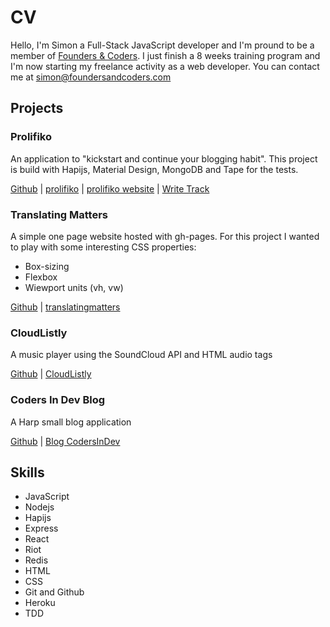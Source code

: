 # CV

Hello, I'm Simon a Full-Stack JavaScript developer and I'm pround to be a member of [Founders & Coders](http://www.foundersandcoders.com/). I just finish a 8 weeks training program and I'm now starting my freelance activity as a web developer. You can contact me at simon@foundersandcoders.com

## Projects

### Prolifiko

An application to "kickstart and continue your blogging habit". This project is build with Hapijs, Material Design, MongoDB and Tape for the tests.

[Github](https://github.com/Prolifiko/prolifiko) | [prolifiko](http://prolifiko.herokuapp.com/) | [prolifiko website](http://www.prolifiko.com/) | [Write Track](https://www.write-track.co.uk/)

### Translating Matters

A simple one page website hosted with gh-pages. For this project I wanted to play with some interesting CSS properties:

- Box-sizing
- Flexbox
- Wiewport units (vh, vw)

[Github](https://github.com/translatingmatters/translatingmatters.github.io) |
[translatingmatters](http://www.translatingmatters.co.uk)

### CloudListly

A music player using the SoundCloud API and HTML audio tags

[Github](https://github.com/CodersInDev/CloudListly) |
[CloudListly](http://codersindev.github.io/CloudListly)

### Coders In Dev Blog

A Harp small blog application

[Github](https://github.com/CodersInDev/blog) |
[Blog CodersInDev](http://codersindev.github.io/blog/)

## Skills

- JavaScript
- Nodejs
- Hapijs
- Express
- React
- Riot
- Redis
- HTML
- CSS
- Git and Github
- Heroku
- TDD
